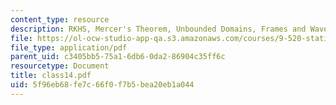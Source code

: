 ```yaml
---
content_type: resource
description: RKHS, Mercer's Theorem, Unbounded Domains, Frames and Wavelets
file: https://ol-ocw-studio-app-qa.s3.amazonaws.com/courses/9-520-statistical-learning-theory-and-applications-spring-2003/5f96eb68fe7c66f0f7b5bea20eb1a044_class14.pdf
file_type: application/pdf
parent_uid: c3405bb5-75a1-6db6-0da2-86904c35ff6c
resourcetype: Document
title: class14.pdf
uid: 5f96eb68-fe7c-66f0-f7b5-bea20eb1a044
---
```

